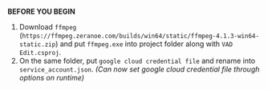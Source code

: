 **BEFORE YOU BEGIN**
1. Download `ffmpeg` (`https://ffmpeg.zeranoe.com/builds/win64/static/ffmpeg-4.1.3-win64-static.zip`) and put `ffmpeg.exe` into project folder along with `VAD Edit.csproj`.
2. On the same folder, put `google cloud credential file` and rename into `service_account.json`. *(Can now set google cloud credential file through options on runtime)*
